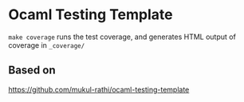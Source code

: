 # Ocaml Testing Template

`make coverage` runs the test coverage, and generates HTML output of coverage in `_coverage/`

## Based on
https://github.com/mukul-rathi/ocaml-testing-template
